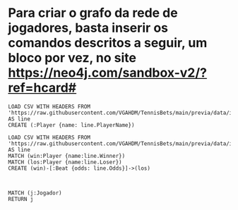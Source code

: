 # Para criar o grafo da rede de jogadores, basta inserir os comandos descritos a seguir, um bloco por vez, no site https://neo4j.com/sandbox-v2/?ref=hcard#

~~~cypher
LOAD CSV WITH HEADERS FROM 'https://raw.githubusercontent.com/VGAHDM/TennisBets/main/previa/data/interim/players_names_non_duplicates.csv' AS line
CREATE (:Player {name: line.PlayerName})

LOAD CSV WITH HEADERS FROM 'https://raw.githubusercontent.com/VGAHDM/TennisBets/main/previa/data/interim/players_since_2019.csv' AS line
MATCH (win:Player {name:line.Winner})
MATCH (los:Player {name:line.Loser})
CREATE (win)-[:Beat {odds: line.Odds}]->(los)



MATCH (j:Jogador)
RETURN j
~~~
